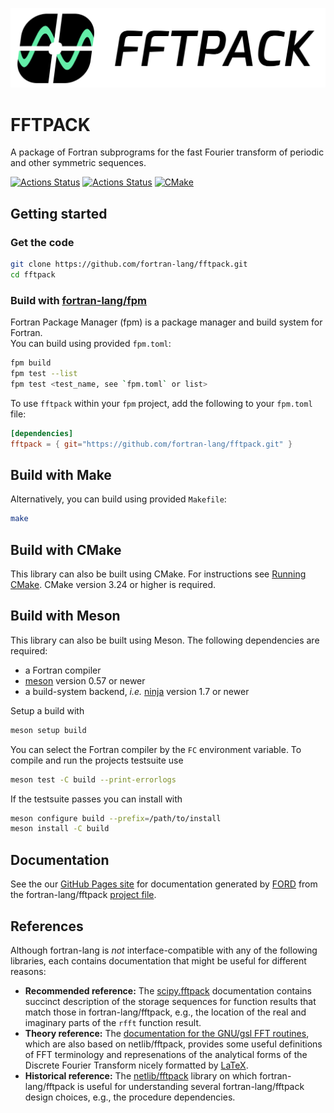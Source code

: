 ![FFTPACK](media/logo-text-background.png)

# FFTPACK

A package of Fortran subprograms for the fast Fourier transform of periodic and other symmetric sequences.

[![Actions Status](https://github.com/fortran-lang/fftpack/workflows/fpm/badge.svg)](https://github.com/fortran-lang/fftpack/actions)
[![Actions Status](https://github.com/fortran-lang/fftpack/workflows/doc-deployment/badge.svg)](https://github.com/fortran-lang/fftpack/actions)
[![CMake](https://github.com/fortran-lang/fftpack/actions/workflows/cmake.yml/badge.svg?branch=main)](https://github.com/fortran-lang/fftpack/actions/workflows/cmake.yml)

## Getting started
### Get the code
```bash
git clone https://github.com/fortran-lang/fftpack.git
cd fftpack
```

### Build with [fortran-lang/fpm](https://github.com/fortran-lang/fpm)
Fortran Package Manager (fpm) is a package manager and build system for Fortran.   
You can build using provided `fpm.toml`:
```bash
fpm build
fpm test --list
fpm test <test_name, see `fpm.toml` or list>
```
To use `fftpack` within your `fpm` project, add the following to your `fpm.toml` file:
```toml
[dependencies]
fftpack = { git="https://github.com/fortran-lang/fftpack.git" }
```

## Build with Make
Alternatively, you can build using provided `Makefile`:
```bash
make
```

## Build with CMake
This library can also be built using CMake.  For instructions see [Running CMake](https://cmake.org/runningcmake/).  CMake version 3.24 or higher is required.

## Build with Meson
This library can also be built using Meson. The following dependencies are required:
- a Fortran compiler
- [meson](https://mesonbuild.com) version 0.57 or newer
- a build-system backend, *i.e.* [ninja](https://ninja-build.org) version 1.7 or newer

Setup a build with

```sh
meson setup build
```

You can select the Fortran compiler by the `FC` environment variable.
To compile and run the projects testsuite use

```sh
meson test -C build --print-errorlogs
```

If the testsuite passes you can install with

```sh
meson configure build --prefix=/path/to/install
meson install -C build
```

## Documentation
See the our [GitHub Pages site] for documentation generated by [FORD] from the fortran-lang/fftpack [project file].

## References 
Although fortran-lang is _not_ interface-compatible with any of the following libraries, each contains documentation that might be useful for different reasons:
* **Recommended reference:** The [scipy.fftpack] documentation contains succinct description of the storage sequences for function results that match those in fortran-lang/fftpack, e.g., the location of the real and imaginary parts of the `rfft` function result.
* **Theory reference:** The [documentation for the GNU/gsl FFT routines], which are also based on netlib/fftpack, provides some useful definitions of FFT terminology and represenations of the analytical forms of the Discrete Fourier Transform nicely formatted by [LaTeX].
* **Historical reference:** The [netlib/fftpack] library on which fortran-lang/fftpack is useful for understanding several fortran-lang/fftpack design choices, e.g., the procedure dependencies.

[FORD]: https://github.com/Fortran-FOSS-Programmers/ford
[project file]: ./API-doc-FORD-file.md
[scipy.fftpack]: https://docs.scipy.org/doc/scipy/reference/fftpack.html
[documentation for the GNU/gsl FFT routines]: https://www.gnu.org/software/gsl/doc/html/fft.html#
[netlib/fftpack]: http://www.netlib.org/fftpack/
[LaTeX]: https://www.latex-project.org
[GitHub Pages site]: https://fortran-lang.github.io/fftpack/
